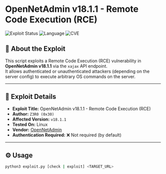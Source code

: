 # OpenNetAdmin v18.1.1 - Remote Code Execution (RCE)

![Exploit Status](https://img.shields.io/badge/status-working-brightgreen)
![Language](https://img.shields.io/badge/python-3.x-blue)
![CVE](https://img.shields.io/badge/vulnerability-RCE-critical)

## 🚨 About the Exploit

This script exploits a Remote Code Execution (RCE) vulnerability in **OpenNetAdmin v18.1.1** via the `xajax` API endpoint.  
It allows authenticated or unauthenticated attackers (depending on the server config) to execute arbitrary OS commands on the server.

---

## 📌 Exploit Details

- **Exploit Title:** OpenNetAdmin v18.1.1 - Remote Code Execution (RCE)
- **Author:** `Z3R0 (0x30)`
- **Affected Version:** `v18.1.1`
- **Tested On:** Linux
- **Vendor:** [OpenNetAdmin](http://opennetadmin.com/)
- **Authentication Required:** ❌ Not required (by default)

---

## ⚙️ Usage

```bash
python3 exploit.py [check | exploit] <TARGET_URL>
